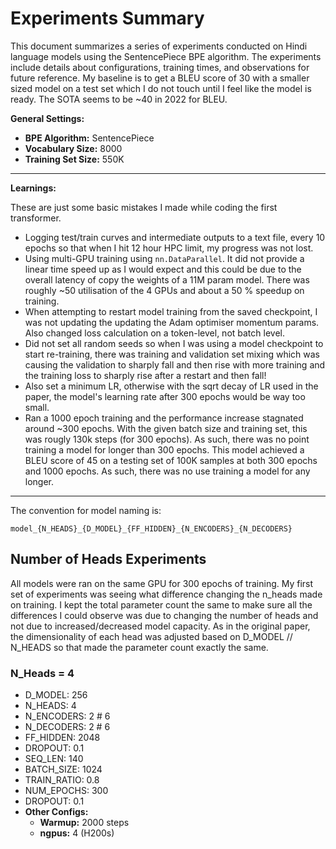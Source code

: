 # Experiments Summary

This document summarizes a series of experiments conducted on Hindi language models using the SentencePiece BPE algorithm. The experiments include details about configurations, training times, and observations for future reference. My baseline is to get a BLEU score of 30 with a smaller sized model on a test set which I do not touch until I feel like the model is ready. The SOTA seems to be ~40 in 2022 for BLEU.

**General Settings:**

- **BPE Algorithm:** SentencePiece
- **Vocabulary Size:** 8000
- **Training Set Size:** 550K

---

**Learnings:**

These are just some basic mistakes I made while coding the first transformer.
- Logging test/train curves and intermediate outputs to a text file, every 10 epochs so that when I hit 12 hour HPC limit, my progress was not lost.
- Using multi-GPU training using `nn.DataParallel`. It did not provide a linear time speed up as I would expect and this could be due to the overall latency of copy the weights of a 11M param model. There was roughly ~50 utilisation of the 4 GPUs and about a 50 % speedup on training.
- When attempting to restart model training from the saved checkpoint, I was not updating the updating the Adam optimiser momentum params. Also changed loss calculation on a token-level, not batch level. 
- Did not set all random seeds so when I was using a model checkpoint to start re-training, there was training and validation set mixing which was causing the validation to sharply fall and then rise with more training and the training loss to sharply rise after a restart and then fall!
- Also set a minimum LR, otherwise with the sqrt decay of LR used in the paper, the model's learning rate after 300 epochs would be way too small.
- Ran a 1000 epoch training and the performance increase stagnated around ~300 epochs. With the given batch size and training set, this was rougly 130k steps (for 300 epochs). As such, there was no point training a model for longer than 300 epochs. This model achieved a BLEU score of 45 on a testing set of 100K samples at both 300 epochs and 1000 epochs. As such, there was no use training a model for any longer. 
---
The convention for model naming is:

`model_{N_HEADS}_{D_MODEL}_{FF_HIDDEN}_{N_ENCODERS}_{N_DECODERS}`


## Number of Heads Experiments
All models were ran on the same GPU for 300 epochs of training. My first set of experiments was seeing what difference changing the n_heads made on training.  I kept the total parameter count the same to make sure all the differences I could observe was due to changing the number of heads and not due to increased/decreased model capacity. As in the original paper, the dimensionality of each head was adjusted based on D_MODEL // N_HEADS so that made the parameter count exactly the same.


### N_Heads = 4
- D_MODEL: 256
- N_HEADS: 4
- N_ENCODERS: 2 # 6
- N_DECODERS: 2 # 6
- FF_HIDDEN: 2048
- DROPOUT: 0.1
- SEQ_LEN: 140
- BATCH_SIZE: 1024
- TRAIN_RATIO: 0.8
- NUM_EPOCHS: 300
- DROPOUT: 0.1
- **Other Configs:**
  - **Warmup:** 2000 steps
  - **ngpus:** 4 (H200s)

